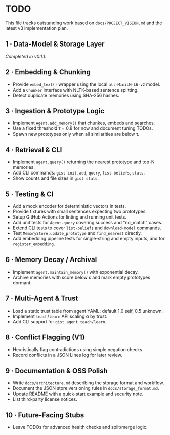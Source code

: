 # TODO

This file tracks outstanding work based on `docs/PROJECT_VISION.md` and the latest v3 implementation plan.

## 1 · Data-Model & Storage Layer
_Completed in v0.1.1._

## 2 · Embedding & Chunking
- Provide `embed_text()` wrapper using the local `all-MiniLM-L6-v2` model.
- Add a `Chunker` interface with NLTK-based sentence splitting.
- Detect duplicate memories using SHA-256 hashes.

## 3 · Ingestion & Prototype Logic
- Implement `Agent.add_memory()` that chunkes, embeds and searches.
- Use a fixed threshold τ = 0.8 for now and document tuning TODOs.
- Spawn new prototypes only when all similarities are below τ.

## 4 · Retrieval & CLI
- Implement `agent.query()` returning the nearest prototype and top-N memories.
- Add CLI commands: `gist init`, `add`, `query`, `list-beliefs`, `stats`.
- Show counts and file sizes in `gist stats`.

## 5 · Testing & CI
- Add a mock encoder for deterministic vectors in tests.
- Provide fixtures with small sentences expecting two prototypes.
- Setup GitHub Actions for linting and running unit tests.
- Add unit tests for `Agent.query` covering success and "no_match" cases.
- Extend CLI tests to cover `list-beliefs` and `download-model` commands.
- Test `MemoryStore.update_prototype` and `find_nearest` directly.
- Add embedding pipeline tests for single-string and empty inputs, and for `register_embedding`.

## 6 · Memory Decay / Archival
- Implement `agent.maintain_memory()` with exponential decay.
- Archive memories with score below ε and mark empty prototypes dormant.

## 7 · Multi-Agent & Trust
- Load a static trust table from agent YAML; default 1.0 self, 0.5 unknown.
- Implement `teach`/`learn` API scaling α by trust.
- Add CLI support for `gist agent teach/learn`.

## 8 · Conflict Flagging (V1)
- Heuristically flag contradictions using simple negation checks.
- Record conflicts in a JSON Lines log for later review.

## 9 · Documentation & OSS Polish
- Write `docs/architecture.md` describing the storage format and workflow.
- Document the JSON store versioning rules in `docs/storage_format.md`.
- Update README with a quick-start example and security note.
- List third‑party license notices.

## 10 · Future-Facing Stubs
- Leave TODOs for advanced health checks and split/merge logic.
